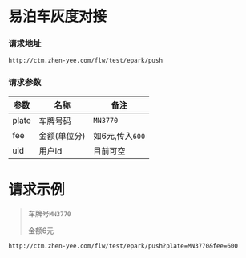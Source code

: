 # 易泊车灰度对接

### 请求地址

`http://ctm.zhen-yee.com/flw/test/epark/push`


### 请求参数

|参数|名称|备注|
|-----|-----|-----
|plate|车牌号码|`MN3770`|
|fee|金额(单位分)|如6元,传入`600`|
|uid|用户id|目前可空| 


# 请求示例


> 车牌号`MN3770`
>
> 金额6元

`http://ctm.zhen-yee.com/flw/test/epark/push?plate=MN3770&fee=600`
